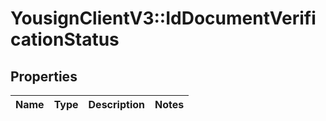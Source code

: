 # YousignClientV3::IdDocumentVerificationStatus

## Properties
Name | Type | Description | Notes
------------ | ------------- | ------------- | -------------

